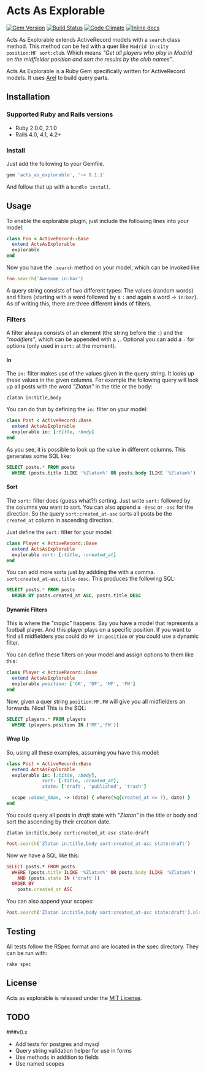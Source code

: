 # Acts As Explorable

[![Gem Version](https://badge.fury.io/rb/acts_as_explorable.svg)](http://badge.fury.io/rb/acts_as_explorable) [![Build Status](https://travis-ci.org/hiasinho/acts_as_explorable.svg?branch=develop)](https://travis-ci.org/hiasinho/acts_as_explorable) [![Code Climate](https://codeclimate.com/github/hiasinho/acts_as_explorable/badges/gpa.svg)](https://codeclimate.com/github/hiasinho/acts_as_explorable) [![Inline docs](http://inch-ci.org/github/hiasinho/acts_as_explorable.svg?branch=develop)](http://inch-ci.org/github/hiasinho/acts_as_explorable)

Acts As Explorable extends ActiveRecord models with a `search` class method. This method can be fed with a quer like `Madrid in:city position:MF sort:club`. Which means *"Get all players who play in Madrid on the midfielder position and sort the results by the club names"*.

Acts As Explorable is a Ruby Gem specifically written for ActiveRecord models. It uses [Arel](https://github.com/rails/arel) to build query parts.

## Installation

### Supported Ruby and Rails versions

* Ruby 2.0.0, 2.1.0
* Rails 4.0, 4.1, 4.2+

### Install

Just add the following to your Gemfile.

```ruby
gem 'acts_as_explorable', '~> 0.1.1'
```

And follow that up with a ``bundle install``.

## Usage

To enable the explorable plugin, just include the following lines into your model:

```ruby
class Foo < ActiveRecord::Base
  extend ActsAsExplorable
  explorable
end
```

Now you have the `.search` method on your model, which can be invoked like 

```ruby
Foo.search('Awesome in:bar')
```

A query string consists of two different types: The values (random words) and filters (starting with a word followed by a `:` and again a word -> `in:bar`). As of writing this, there are three different kinds of filters.

### Filters

A filter always consists of an element (the string before the `:`) and the *"modifiers"*, which can be appended with a `,`. Optional you can add a `-` for options (only used in `sort:` at the moment).

#### In

The `in:` filter makes use of the values given in the query string. It looks up these values in the given columns. For example the following query will look up all posts with the word *"Zlatan"* in the title or the body:

`Zlatan in:title,body`

You can do that by defining the `in:` filter on your model:

```ruby
class Post < ActiveRecord::Base
  extend ActsAsExplorable
  explorable in: [:title, :body]
end
```

As you see, it is possible to look up the value in different columns. This generates some SQL like:

```sql
SELECT posts.* FROM posts 
  WHERE (posts.title ILIKE '%Zlatan%' OR posts.body ILIKE '%Zlatan%') 
```

#### Sort

The `sort:` filter does (guess what?!) sorting. Just write `sort:` followed by the columns you want to sort. You can also append a `-desc` or `-asc` for the direction. So the query `sort:created_at-asc` sorts all posts be the `created_at` column in ascending direction. 

Just define the `sort:` filter for your model:

```ruby
class Player < ActiveRecord::Base
  extend ActsAsExplorable
  explorable sort: [:title, :created_at]
end
```

You can add more sorts just by addding the with a comma. `sort:created_at-asc,title-desc`. This produces the following SQL:

```sql
SELECT posts.* FROM posts 
  ORDER BY posts.created_at ASC, posts.title DESC
```

#### Dynamic Filters

This is where the *"magic"* happens. Say you have a model that represents a football player. And this player plays on a specific position. If you want to find all midfielders you could do `MF in:position` or you could use a dynamic filter.

You can define these filters on your model and assign options to them like this:

```ruby
class Player < ActiveRecord::Base
  extend ActsAsExplorable
  explorable position: ['GK', 'DF', 'MF', 'FW']
end
```

Now, given a quer string `position:MF,FW` will give you all midfielders an forwards. Nice! This is the SQL:

```sql
SELECT players.* FROM players 
  WHERE (players.position IN ('MF','FW')) 
```

#### Wrap Up

So, using all these examples, assuming you have this model:

```ruby
class Post < ActiveRecord::Base
  extend ActsAsExplorable
  explorable in: [:title, :body],
             sort: [:title, :created_at],
             state: ['draft', 'published', 'trash']

  scope :older_than, -> (date) { where(%q{created_at <= ?}, date) }
end
```

You could query all posts in *draft* state with *"Zlatan"* in the title or body and sort the ascending by their creation date.

`Zlatan in:title,body sort:created_at-asc state:draft`

```ruby
Post.search('Zlatan in:title,body sort:created_at-asc state:draft')
```

Now we have a SQL like this:

```ruby
SELECT posts.* FROM posts 
  WHERE (posts.title ILIKE '%Zlatan%' OR posts.body ILIKE '%Zlatan%')
    AND (posts.state IN ('draft'))
  ORDER BY 
    posts.created_at ASC
```

You can also append your scopes:

```ruby
Post.search('Zlatan in:title,body sort:created_at-asc state:draft').older_than(DateTime.now)
```

## Testing

All tests follow the RSpec format and are located in the spec directory.
They can be run with:

```
rake spec
```

## License

Acts as explorable is released under the [MIT License](http://www.opensource.org/licenses/MIT).

## TODO

###v0.x
- Add tests for postgres and mysql
- Query string validation helper for use in forms
- Use methods in addition to fields
- Use named scopes
